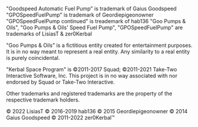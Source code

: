 "Goodspeed Automatic Fuel Pump" is trademark of Gaius Goodspeed
"GPOSpeedFuelPump" is trademark of Geordiepigeonowner
"GPOSpeedFuelPump continued" is treademark of hab136
"Goo Pumps & Oils", "Goo Pumps & Oils' Speed Fuel Pump", "GPOSpeedFuelPump" are trademarks of LisiasT & zer0Kerbal

"Goo Pumps & Oils" is a fictitious entity created for entertainment purposes. It is in no way meant to represent a real entity. Any similarity to a real entity is purely coincidental.

"Kerbal Space Program" is ©2011-2017 Squad; ©2011-2021 Take-Two Interactive Software, Inc. This project is in no way associated with nor endorsed by Squad or Take-Two Interactive.

Other trademarks and registered trademarks are the property of the respective trademark holders.

© 2022 LisiasT
© 2016-2019 hab136
© 2015 Geordiepigeonowner
© 2014 Gaius Goodspeed
© 2011-2022 zer0Kerbal™
